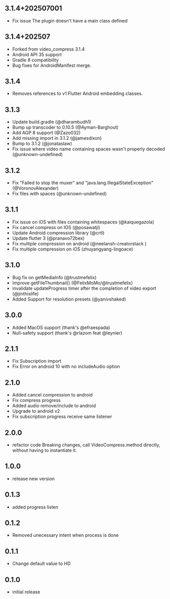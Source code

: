 ## 3.1.4+202507001

- Fix issue The plugin doesn't have a main class defined

## 3.1.4+202507

- Forked from video_compress 3.1.4
- Android API 35 support
- Gradle 8 compatibility
- Bug fixes for AndroidManifest merge.

## 3.1.4

- Removes references to v1 Flutter Android embedding classes.

## 3.1.3

- Update build.gradle (@dharambudh1)
- Bump up transcoder to 0.10.5 (@Ayman-Barghout)
- Add AGP 8 support (@Zazo032)
- Add missing import in 3.1.2 (@jamesdixon)
- Bump to 3.1.2 (@jonataslaw)
- Fix issue where video name containing spaces wasn't properly decoded (@unknown-undefined)

## 3.1.2

- Fix "Failed to stop the muxer" and "java.lang.IllegalStateException" (@VoronovAlexander)
- Fix files with spaces (@unknown-undefined)

## 3.1.1

- Fix issue on iOS with files containing whitespaces (@kaiquegazola)
- Fix cancel compress on IOS (@posawatji)
- Update Android compression library (@crtl)
- Update flutter 3 (@pranavo72bex)
- Fix multiple compression on android (@neelansh-creatorstack )
- Fix multiple compression on iOS (zhuyangyang-lingoace)

## 3.1.0

- Bug fix on getMediaInfo (@trustmefelix)
- Improve getFileThumbnail() (@FelixMoMo/@trustmefelix)
- invalidate updateProgress timer after the completion of video export (@jinthislife)
- Added Support for resolution presets (@yanivshaked)

## 3.0.0

- Added MacOS support (thank's @efraespada)
- Null-safety support (thank's @rlazom feat @leynier)

## 2.1.1

- Fix Subscription import
- Fix Error on android 10 with no includeAudio option

## 2.1.0

- Added cancel compression to android
- Fix compress progress
- Added audio remove/include to android
- Upgrade to android v2
- Fix subscription progress receive same listener

## 2.0.0

- refactor code
  Breaking changes, call VideoCompress.method directly, without having to instantiate it.

## 1.0.0

- release new version

## 0.1.3

- added progress listen

## 0.1.2

- Removed unecessary intent when process is done

## 0.1.1

- Change default value to HD

## 0.1.0

- initial release
